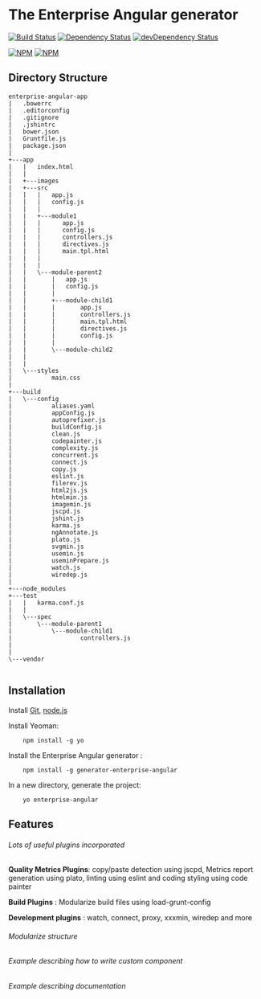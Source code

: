 # The Enterprise Angular generator 

[![Build Status](https://travis-ci.org/mnadeem/generator-enterprise-angular.svg?branch=master)](https://travis-ci.org/mnadeem/generator-enterprise-angular)
[![Dependency Status](https://david-dm.org/mnadeem/generator-enterprise-angular.svg)](https://david-dm.org/mnadeem/generator-enterprise-angular)
[![devDependency Status](https://david-dm.org/mnadeem/generator-enterprise-angular/dev-status.svg)](https://david-dm.org/mnadeem/generator-enterprise-angular#info=devDependencies)

[![NPM](https://nodei.co/npm/generator-enterprise-angular.png?downloads=true&downloadRank=true&stars=true)](https://nodei.co/npm/generator-enterprise-angular/)
[![NPM](https://nodei.co/npm-dl/generator-enterprise-angular.png)](https://nodei.co/npm/generator-enterprise-angular/)

## Directory Structure

```
enterprise-angular-app
|   .bowerrc
|   .editorconfig
|   .gitignore
|   .jshintrc
|   bower.json
|   Gruntfile.js
|   package.json
|   
+---app
|   |   index.html
|   |   
|   +---images
|   +---src
|   |   |   app.js
|   |   |   config.js
|   |   |   
|   |   +---module1
|   |   |      app.js
|   |   |      config.js
|   |   |      controllers.js
|   |   |      directives.js
|   |   |      main.tpl.html
|   |   |   
|   |   |           
|   |   \---module-parent2
|   |       |   app.js
|   |       |   config.js
|   |       |   
|   |       +---module-child1
|   |       |       app.js
|   |       |       controllers.js
|   |       |       main.tpl.html
|   |       |       directives.js
|   |       |       config.js
|   |       |       
|   |       \---module-child2
|   |              
|   |               
|   \---styles
|           main.css
|           
+---build
|   \---config
|           aliases.yaml
|           appConfig.js
|           autoprefixer.js
|           buildConfig.js
|           clean.js
|           codepainter.js
|           complexity.js
|           concurrent.js
|           connect.js
|           copy.js
|           eslint.js
|           filerev.js
|           html2js.js
|           htmlmin.js
|           imagemin.js
|           jscpd.js
|           jshint.js
|           karma.js
|           ngAnnotate.js
|           plato.js
|           svgmin.js
|           usemin.js
|           useminPrepare.js
|           watch.js
|           wiredep.js
|           
+---node_modules
+---test
|   |   karma.conf.js
|   |   
|   \---spec
|       \---module-parent1
|           \---module-child1
|                   controllers.js
|                   
|                   
\---vendor


```


## Installation

Install [Git](http://git-scm.com), [node.js](http://nodejs.org)

Install Yeoman:
```
    npm install -g yo
```
Install the Enterprise Angular generator :
```
    npm install -g generator-enterprise-angular
```

In a new directory, generate the project:
```
    yo enterprise-angular
```

## Features

###### Lots of useful plugins incorporated

**Quality Metrics Plugins**:   copy/paste detection using jscpd, Metrics report generation using plato, linting using eslint and coding styling using code painter

**Build Plugins**   : Modularize build files using load-grunt-config

**Development plugins**   : watch, connect, proxy, xxxmin, wiredep and more

###### Modularize structure

###### Example describing how to write custom component

###### Example describing documentation


